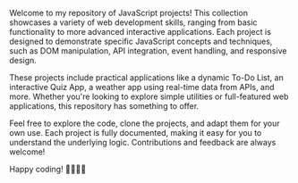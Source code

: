 Welcome to my repository of JavaScript projects! This collection showcases a variety of web development skills, ranging from basic functionality to more advanced interactive applications. Each project is designed to demonstrate specific JavaScript concepts and techniques, such as DOM manipulation, API integration, event handling, and responsive design.

These projects include practical applications like a dynamic To-Do List, an interactive Quiz App, a weather app using real-time data from APIs, and more. Whether you're looking to explore simple utilities or full-featured web applications, this repository has something to offer.

Feel free to explore the code, clone the projects, and adapt them for your own use. Each project is fully documented, making it easy for you to understand the underlying logic. Contributions and feedback are always welcome!

Happy coding! 👨‍💻👩‍💻
